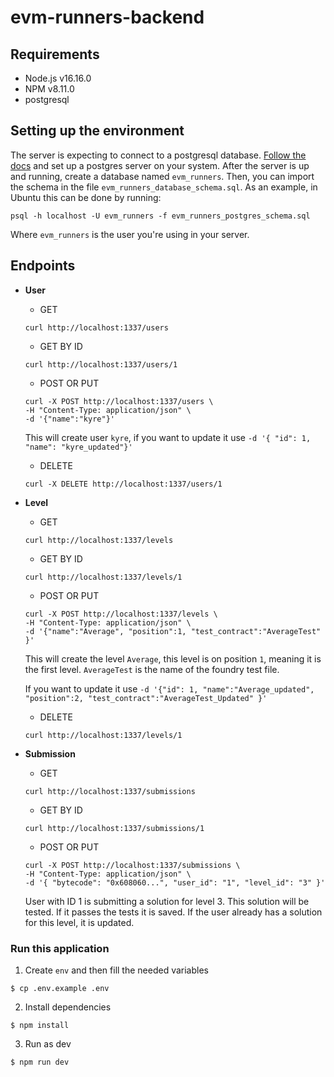# evm-runners-backend

## Requirements

- Node.js v16.16.0
- NPM v8.11.0
- postgresql

## Setting up the environment

The server is expecting to connect to a postgresql database. 
[Follow the docs](https://www.postgresql.org/docs/) and set up a postgres server on your system.
After the server is up and running, create a database named `evm_runners`.
Then, you can import the schema in the file `evm_runners_database_schema.sql`.
As an example, in Ubuntu this can be done by running:

```
psql -h localhost -U evm_runners -f evm_runners_postgres_schema.sql
```
Where `evm_runners` is the user you're using in your server.

## Endpoints

- <b>User</b>
    - GET

     ```
     curl http://localhost:1337/users
     ```

    - GET BY ID

     ```
     curl http://localhost:1337/users/1
     ```

    - POST OR PUT

     ```
     curl -X POST http://localhost:1337/users \
     -H "Content-Type: application/json" \
     -d '{"name":"kyre"}' 
     ```

     This will create user `kyre`, if you want to update it use `-d '{ "id": 1, "name": "kyre_updated"}'`

    - DELETE

     ```
     curl -X DELETE http://localhost:1337/users/1
     ```

- <b>Level</b>
    - GET

     ```
     curl http://localhost:1337/levels
     ```

    - GET BY ID

     ```
     curl http://localhost:1337/levels/1
     ```

    - POST OR PUT

     ```
     curl -X POST http://localhost:1337/levels \
     -H "Content-Type: application/json" \
     -d '{"name":"Average", "position":1, "test_contract":"AverageTest" }' 
     ```
     This will create the level `Average`, this level is on position  `1`, meaning it is the first level. `AverageTest` is the name of the foundry test file.
     
     If you want to update it use `-d '{"id": 1, "name":"Average_updated", "position":2, "test_contract":"AverageTest_Updated" }' `

    - DELETE

     ```
     curl http://localhost:1337/levels/1
     ```

- <b>Submission</b>
    - GET

     ```
     curl http://localhost:1337/submissions
     ```

    - GET BY ID

     ```
     curl http://localhost:1337/submissions/1
     ```

    - POST OR PUT

     ```
     curl -X POST http://localhost:1337/submissions \
     -H "Content-Type: application/json" \
     -d '{ "bytecode": "0x608060...", "user_id": "1", "level_id": "3" }' 
     ```
     User with ID 1 is submitting a solution for level 3. This solution will be tested. If it passes the tests it is saved. If the user already has a solution for this level, it is updated.
     
### Run this application

1. Create `env` and then fill the needed variables

```
$ cp .env.example .env
```

2. Install dependencies

```
$ npm install
```

3. Run as dev

```
$ npm run dev
```
